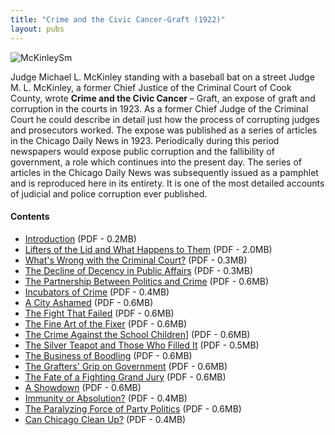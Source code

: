 ```yaml
---
title: "Crime and the Civic Cancer-Graft (1922)"
layout: pubs
---
```


![McKinleySm](/img/pub/graft/McKinleySm.jpg)

Judge Michael L. McKinley standing with a baseball bat on a street	Judge M. L. McKinley, a former Chief Justice of the Criminal Court of Cook County, wrote __Crime and the Civic Cancer__ – Graft, an expose of graft and corruption in the courts in 1923. As a former Chief Judge of the Criminal Court he could describe in detail just how the process of corrupting judges and prosecutors worked. The expose was published as a series of articles in the Chicago Daily News in 1923. Periodically during this period newspapers would expose public corruption and the fallibility of government, a role which continues into the present day. The series of articles in the Chicago Daily News was subsequently issued as a pamphlet and is reproduced here in its entirety. It is one of the most detailed accounts of judicial and police corruption ever published.

#### Contents
  * [Introduction](/docs_fk/homicide/crimecivic/intro.pdf)
    (PDF - 0.2MB)
  * [Lifters of the Lid and What Happens to Them](/docs_fk/homicide/crimecivic/01.pdf)
    (PDF - 2.0MB)
  * [What's Wrong with the Criminal Court?](/docs_fk/homicide/crimecivic/02.pdf)
    (PDF - 0.3MB)
  * [The Decline of Decency in Public Affairs](/docs_fk/homicide/crimecivic/03.pdf)
    (PDF - 0.3MB)
  * [The Partnership Between Politics and Crime](/docs_fk/homicide/crimecivic/04.pdf)
    (PDF - 0.6MB)
  * [Incubators of Crime](/docs_fk/homicide/crimecivic/05.pdf)
    (PDF - 0.4MB)
  * [A City Ashamed](/docs_fk/homicide/crimecivic/06.pdf)
    (PDF - 0.6MB)
  * [The Fight That Failed](/docs_fk/homicide/crimecivic/07.pdf)
    (PDF - 0.6MB)
  * [The Fine Art of the Fixer](/docs_fk/homicide/crimecivic/08.pdf)
    (PDF - 0.6MB)
  * [The Crime Against the School Children](/docs_fk/homicide/crimecivic/09.pdf)]
    (PDF - 0.6MB)
  * [The Silver Teapot and Those Who Filled It](/docs_fk/homicide/crimecivic/10.pdf)
    (PDF - 0.5MB)
  * [The Business of Boodling](/docs_fk/homicide/crimecivic/11.pdf)
    (PDF - 0.6MB)
  * [The Grafters' Grip on Government](/docs_fk/homicide/crimecivic/12.pdf)
    (PDF - 0.6MB)
  * [The Fate of a Fighting Grand Jury](/docs_fk/homicide/crimecivic/13.pdf)
    (PDF - 0.6MB)
  * [A Showdown](/docs_fk/homicide/crimecivic/14.pdf)
    (PDF - 0.6MB)
  * [Immunity or Absolution?](/docs_fk/homicide/crimecivic/15.pdf)
    (PDF - 0.4MB)
  * [The Paralyzing Force of Party Politics](/docs_fk/homicide/crimecivic/16.pdf)
    (PDF - 0.6MB)
  * [Can Chicago Clean Up?](/docs_fk/homicide/crimecivic/17.pdf)
    (PDF - 0.4MB)
